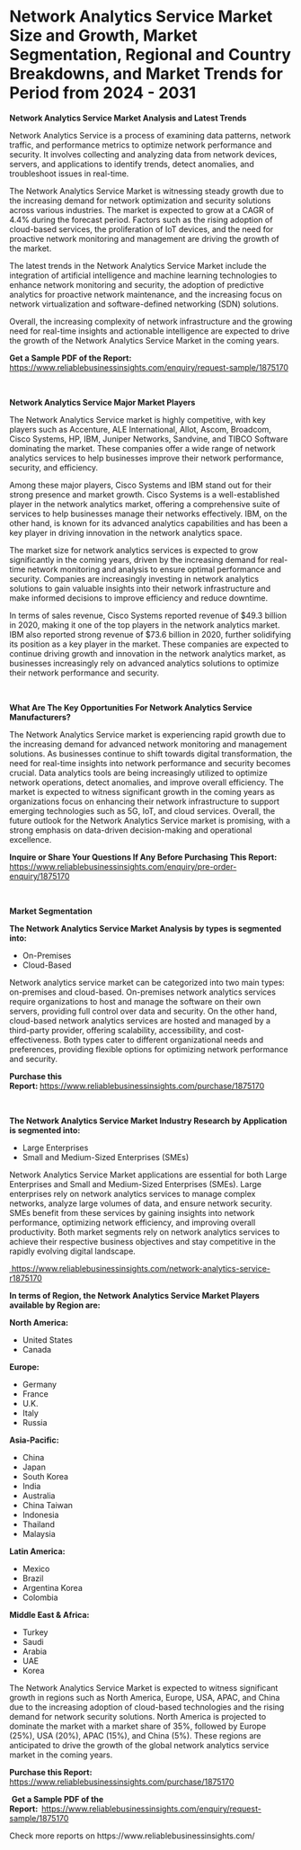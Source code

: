 <p><h1>Network Analytics Service Market Size and Growth, Market Segmentation, Regional and Country Breakdowns, and Market Trends for Period from 2024 -  2031</h1></p><p><strong>Network Analytics Service Market Analysis and Latest Trends</strong></p>
<p><p>Network Analytics Service is a process of examining data patterns, network traffic, and performance metrics to optimize network performance and security. It involves collecting and analyzing data from network devices, servers, and applications to identify trends, detect anomalies, and troubleshoot issues in real-time.</p><p>The Network Analytics Service Market is witnessing steady growth due to the increasing demand for network optimization and security solutions across various industries. The market is expected to grow at a CAGR of 4.4% during the forecast period. Factors such as the rising adoption of cloud-based services, the proliferation of IoT devices, and the need for proactive network monitoring and management are driving the growth of the market.</p><p>The latest trends in the Network Analytics Service Market include the integration of artificial intelligence and machine learning technologies to enhance network monitoring and security, the adoption of predictive analytics for proactive network maintenance, and the increasing focus on network virtualization and software-defined networking (SDN) solutions.</p><p>Overall, the increasing complexity of network infrastructure and the growing need for real-time insights and actionable intelligence are expected to drive the growth of the Network Analytics Service Market in the coming years.</p></p>
<p><strong>Get a Sample PDF of the Report:&nbsp;</strong> <a href="https://www.reliablebusinessinsights.com/enquiry/request-sample/1875170">https://www.reliablebusinessinsights.com/enquiry/request-sample/1875170</a></p>
<p>&nbsp;</p>
<p><strong>Network Analytics Service Major Market Players</strong></p>
<p><p>The Network Analytics Service market is highly competitive, with key players such as Accenture, ALE International, Allot, Ascom, Broadcom, Cisco Systems, HP, IBM, Juniper Networks, Sandvine, and TIBCO Software dominating the market. These companies offer a wide range of network analytics services to help businesses improve their network performance, security, and efficiency.</p><p>Among these major players, Cisco Systems and IBM stand out for their strong presence and market growth. Cisco Systems is a well-established player in the network analytics market, offering a comprehensive suite of services to help businesses manage their networks effectively. IBM, on the other hand, is known for its advanced analytics capabilities and has been a key player in driving innovation in the network analytics space.</p><p>The market size for network analytics services is expected to grow significantly in the coming years, driven by the increasing demand for real-time network monitoring and analysis to ensure optimal performance and security. Companies are increasingly investing in network analytics solutions to gain valuable insights into their network infrastructure and make informed decisions to improve efficiency and reduce downtime.</p><p>In terms of sales revenue, Cisco Systems reported revenue of $49.3 billion in 2020, making it one of the top players in the network analytics market. IBM also reported strong revenue of $73.6 billion in 2020, further solidifying its position as a key player in the market. These companies are expected to continue driving growth and innovation in the network analytics market, as businesses increasingly rely on advanced analytics solutions to optimize their network performance and security.</p></p>
<p>&nbsp;</p>
<p><strong>What Are The Key Opportunities For Network Analytics Service Manufacturers?</strong></p>
<p><p>The Network Analytics Service market is experiencing rapid growth due to the increasing demand for advanced network monitoring and management solutions. As businesses continue to shift towards digital transformation, the need for real-time insights into network performance and security becomes crucial. Data analytics tools are being increasingly utilized to optimize network operations, detect anomalies, and improve overall efficiency. The market is expected to witness significant growth in the coming years as organizations focus on enhancing their network infrastructure to support emerging technologies such as 5G, IoT, and cloud services. Overall, the future outlook for the Network Analytics Service market is promising, with a strong emphasis on data-driven decision-making and operational excellence.</p></p>
<p><strong>Inquire or Share Your Questions If Any Before Purchasing This Report:</strong> <a href="https://www.reliablebusinessinsights.com/enquiry/pre-order-enquiry/1875170">https://www.reliablebusinessinsights.com/enquiry/pre-order-enquiry/1875170</a></p>
<p>&nbsp;</p>
<p><strong>Market Segmentation</strong></p>
<p><strong>The Network Analytics Service Market Analysis by types is segmented into:</strong></p>
<p><ul><li>On-Premises</li><li>Cloud-Based</li></ul></p>
<p><p>Network analytics service market can be categorized into two main types: on-premises and cloud-based. On-premises network analytics services require organizations to host and manage the software on their own servers, providing full control over data and security. On the other hand, cloud-based network analytics services are hosted and managed by a third-party provider, offering scalability, accessibility, and cost-effectiveness. Both types cater to different organizational needs and preferences, providing flexible options for optimizing network performance and security.</p></p>
<p><strong>Purchase this Report:&nbsp;</strong><a href="https://www.reliablebusinessinsights.com/purchase/1875170">https://www.reliablebusinessinsights.com/purchase/1875170</a></p>
<p>&nbsp;</p>
<p><strong>The Network Analytics Service Market Industry Research by Application is segmented into:</strong></p>
<p><ul><li>Large Enterprises</li><li>Small and Medium-Sized Enterprises (SMEs)</li></ul></p>
<p><p>Network Analytics Service Market applications are essential for both Large Enterprises and Small and Medium-Sized Enterprises (SMEs). Large enterprises rely on network analytics services to manage complex networks, analyze large volumes of data, and ensure network security. SMEs benefit from these services by gaining insights into network performance, optimizing network efficiency, and improving overall productivity. Both market segments rely on network analytics services to achieve their respective business objectives and stay competitive in the rapidly evolving digital landscape.</p></p>
<p><a href="https://www.reliablebusinessinsights.com/network-analytics-service-r1875170">&nbsp;https://www.reliablebusinessinsights.com/network-analytics-service-r1875170</a></p>
<p><strong>In terms of Region, the Network Analytics Service Market Players available by Region are:</strong></p>
<p>
    <p> <strong> North America: </strong>
        <ul>
            <li>United States</li>
            <li>Canada</li>
        </ul>
        </p> 
    <p> <strong> Europe: </strong>
        <ul>
            <li>Germany</li>
            <li>France</li>
            <li>U.K.</li>
            <li>Italy</li>
            <li>Russia</li>
        </ul>
        </p> 
    <p> <strong> Asia-Pacific: </strong>
        <ul>
            <li>China</li>
            <li>Japan</li>
            <li>South Korea</li>
            <li>India</li>
            <li>Australia</li>
            <li>China Taiwan</li>
            <li>Indonesia</li>
            <li>Thailand</li>
            <li>Malaysia</li>
        </ul>
        </p> 
    <p> <strong> Latin America: </strong>
        <ul>
            <li>Mexico</li>
            <li>Brazil</li>
            <li>Argentina Korea</li>
            <li>Colombia</li>
        </ul>
        </p> 
    <p> <strong> Middle East & Africa: </strong>
        <ul>
            <li>Turkey</li>
            <li>Saudi</li>
            <li>Arabia</li>
            <li>UAE</li>
            <li>Korea</li>
        </ul>
    </p>
    </p>
<p><p>The Network Analytics Service Market is expected to witness significant growth in regions such as North America, Europe, USA, APAC, and China due to the increasing adoption of cloud-based technologies and the rising demand for network security solutions. North America is projected to dominate the market with a market share of 35%, followed by Europe (25%), USA (20%), APAC (15%), and China (5%). These regions are anticipated to drive the growth of the global network analytics service market in the coming years.</p></p>
<p><strong>Purchase this Report: </strong><a href="https://www.reliablebusinessinsights.com/purchase/1875170">https://www.reliablebusinessinsights.com/purchase/1875170</a></p>
<p>&nbsp;<strong>Get a Sample PDF of the Report:&nbsp;&nbsp;</strong><a href="https://www.reliablebusinessinsights.com/enquiry/request-sample/1875170">https://www.reliablebusinessinsights.com/enquiry/request-sample/1875170</a></p>
<p><strong></strong></p>
<p>Check more reports on https://www.reliablebusinessinsights.com/</p>